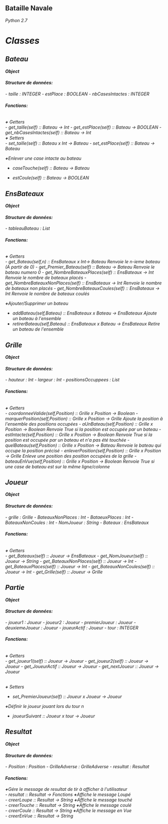 Bataille Navale<br>
-----------------------------------------
<i>Python 2.7<i><br>

# Classes

Bateau
-------------
<b>Object</b><br>
<h4>Structure de données:</h4>
- taille : INTEGER
- estPlace : BOOLEAN
- nbCasesIntactes : INTEGER

<br>
<h4>Fonctions:</h4>
<br><b>+</b> Getters<br>
- get_taille(self)  ::  Bateau -> Int
- get_estPlace(self)  ::  Bateau -> BOOLEAN
- get_nbCasesIntactes(self)  ::  Bateau -> Int
<br><b>+</b> Setters<br>
- set_taille(self)  ::  Bateau x Int -> Bateau
- set_estPlace(self)  ::  Bateau -> Bateau

<b>+</b>Enlever une case intacte au bateau<br>
- caseTouche(self) ::  Bateau -> Bateau

- estCoule(self) :: Bateau -> BOOLEAN


EnsBateaux
-------------
<b>Object</b><br>
<h4>Structure de données:</h4>
- tableauBateau : List

<br>
<h4>Fonctions:</h4>
<br><b>+</b> Getters<br>
- get_Bateau(self,n)  ::  EnsBateaux x Int-> Bateau
Renvoie le n-ieme bateau (A partir de 0)
- get_Premier_Bateau(self)  ::  Bateau -> Bateau
Renvoie le bateau numero 0
- get_NombreBateauxPlaces(self)  ::  EnsBateaux -> Int
Renvoie le nombre de bateaux placés
- get_NombreBateauxNonPlaces(self)  ::  EnsBateaux -> Int
Renvoie le nombre de bateaux non placés
- get_NombreBateauxCoules(self)  ::  EnsBateaux -> Int
Renvoie le nombre de bateaux coulés



<b>+</b>Ajouter/Supprimer un bateau<br>
- addBateau(self,Bateau) :: EnsBateaux x Bateau -> EnsBateaux
Ajoute un bateau à l'ensemble
- retirerBateau(self,Bateau) :: EnsBateaux x Bateau -> EnsBateaux
Retire un bateau de l'ensemble

Grille
-------------
<b>Object</b><br>
<h4>Structure de données:</h4>
- hauteur : Int
- largeur : Int
- positionsOccuppees : List

<br>
<h4>Fonctions:</h4>
<br><b>+</b> Getters<br>
- coordonneeValide(self,Position) :: Grille x Position -> Boolean
- marquerPosition(self,Position) :: Grille x Position -> Grille
Ajoute la position à l'ensemble des positions occupées
- aUnBateau(self,Position) :: Grille x Position -> Boolean
Renvoie True si la position est occupée par un bateau
- estIntacte(self,Position) :: Grille x Position -> Boolean
Renvoie True si la position est occupée par un bateau et n'a pas été touchée
- quelBateau(self,Position) :: Grille x Position -> Bateau
Renvoie le bateau qui occupe la position précisé
- enleverPosition(self,Position) :: Grille x Position -> Grille
Enleve une position des position occupées de la grille
- bateauEnVue(self,Position) :: Grille x Position -> Boolean
Renvoie True si une case de bateau est sur la même ligne/colonne



Joueur
-------------
<b>Object</b><br>
<h4>Structure de données:</h4>
- grille : Grille
- BateauxNonPlaces : Int
- BataeuxPlaces : Int
- BateauxNonCoules : Int
- NomJoueur : String
- Bateaux : EnsBateaux


<br>
<h4>Fonctions:</h4>
<br><b>+</b> Getters<br>
- get_Bateaux(self)  ::  Joueur -> EnsBateaux
- get_NomJoueur(self) :: Joueur -> String
- get_BateauxNonPlaces(self) :: Joueur -> Int
- get_BateauxPlaces(self) :: Joueur -> Int
- get_BateauxNonCoules(self) :: Joueur -> Int
- get_Grille(self) :: Joueur -> Grille

Partie
-------------
<b>Object</b><br>
<h4>Structure de données:</h4>
- joueur1 : Joueur
- joueur2 : Joueur
- premierJoueur : Joueur
- deuxiemeJoueur : Joueur
- joueurActif : Joueur
- tour : INTEGER


<br>
<h4>Fonctions:</h4>
<br><b>+</b> Getters<br>
- get_joueur1(self)  ::  Joueur -> Joueur
- get_joueur2(self)  ::  Joueur -> Joueur
- get_JoueurActif  ::  Joueur -> Joueur
- get_nextJoueur   :: Joueur -> Joueur

<br><b>+</b> Setters<br>
- set_PremierJoueur(self)  ::  Joueur x Joueur -> Joueur


<b>+</b>Définir le joueur jouant lors du tour n<br>
- joueurSuivant   :: Joueur x tour -> Joueur

Resultat
-------------
<b>Object</b><br>
<h4>Structure de données:</h4>
- Position : Position
- GrilleAdverse : GrilleAdverse
- resultat : Resultat


<br>
<h4>Fonctions:</h4>
<b>+</b>Gére le message de resultat de tir à afficher à l'utilisateur<br>
- resultat   :: Resultat -> Fonctions
<b>+</b>Affiche le message Loupé<br>
- creerLoupe  :: Resultat -> String
<b>+</b>Affiche le message touché<br>
- creerTouche  :: Resultat -> String
<b>+</b>Affiche le message coulé<br>
- creerCoule  :: Resultat -> String
<b>+</b>Affiche le message en Vue<br>
- creerEnVue  :: Resultat -> String
